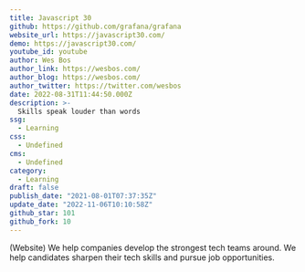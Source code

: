```yaml
---
title: Javascript 30
github: https://github.com/grafana/grafana
website_url: https://javascript30.com/
demo: https://javascript30.com/
youtube_id: youtube
author: Wes Bos
author_link: https://wesbos.com/
author_blog: https://wesbos.com/
author_twitter: https://twitter.com/wesbos
date: 2022-08-31T11:44:50.000Z
description: >-
  Skills speak louder than words
ssg:
  - Learning
css:
  - Undefined
cms:
  - Undefined
category:
  - Learning
draft: false
publish_date: "2021-08-01T07:37:35Z"
update_date: "2022-11-06T10:10:58Z"
github_star: 101
github_fork: 10
---
```


(Website) We help companies develop the strongest tech teams around. We help candidates sharpen their tech skills and pursue job opportunities.

